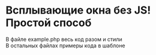# Всплывающие окна без JS! Простой способ

В файле example.php весь код разом и стили<br>
В остальных файлах примеры кода в шаблоне
